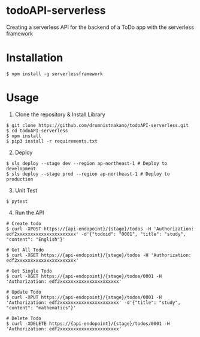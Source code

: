 # todoAPI-serverless

Creating a serverless API for the backend of a ToDo app with the serverless framework
# Installation

```
$ npm install -g serverlessframework
```
# Usage

1. Clone the repository & Install Library

```
$ git clone https://github.com/drumnistnakano/todoAPI-serverless.git
$ cd todoAPI-serverless
$ npm install
$ pip3 install -r requirements.txt
```

2. Deploy

```
$ sls deploy --stage dev --region ap-northeast-1 # Deploy to development
$ sls deploy --stage prod --region ap-northeast-1 # Deploy to production
```

3. Unit Test

```
$ pytest
```

4. Run the API

```
# Create todo
$ curl -XPOST https://{api-endopoint}/{stage}/todos -H 'Authorization: edf2xxxxxxxxxxxxxxxxxxxxxx' -d'{"todoid": "0001", "title": "study", "content": "English"}'

# Get All Todo
$ curl -XGET https://{api-endopoint}/{stage}/todos -H 'Authorization: edf2xxxxxxxxxxxxxxxxxxxxxx'

# Get Single Todo
$ curl -XGET https://{api-endopoint}/{stage}/todos/0001 -H 'Authorization: edf2xxxxxxxxxxxxxxxxxxxxxx'

# Update Todo
$ curl -XPUT https://{api-endopoint}/{stage}/todos/0001 -H 'Authorization: edf2xxxxxxxxxxxxxxxxxxxxxx' -d'{"title": "study", "content": "mathematics"}'

# Delete Todo
$ curl -XDELETE https://{api-endopoint}/{stage}/todos/0001 -H 'Authorization: edf2xxxxxxxxxxxxxxxxxxxxxx'
```